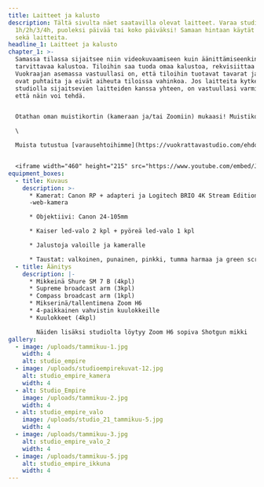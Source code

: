 ```yaml
---
title: Laitteet ja kalusto
description: Tältä sivulta näet saatavilla olevat laitteet. Varaa studio
  1h/2h/3/4h, puoleksi päivää tai koko päiväksi! Samaan hintaan käytät tiloja
  sekä laitteita.
headline_1: Laitteet ja kalusto
chapter_1: >-
  Samassa tilassa sijaitsee niin videokuvaamiseen kuin äänittämiseenkin
  tarvittavaa kalustoa. Tiloihin saa tuoda omaa kalustoa, rekvisiittaa yms.
  Vuokraajan asemassa vastuullasi on, että tiloihin tuotavat tavarat ja laitteet
  ovat puhtaita ja eivät aiheuta tiloissa vahinkoa. Jos laitteita kytketään
  studiolla sijaitsevien laitteiden kanssa yhteen, on vastuullasi varmistaa,
  että näin voi tehdä.


  Otathan oman muistikortin (kameraan ja/tai Zoomiin) mukaasi! Muistikortin tulisi olla normaalikokoinen SD-kortti, nopeusluokaltaan Class 10.​ Crazy Townin tiloissa on keittiö ja WC, joiden käyttö kuuluu vuokrahintaan. Käytössäsi keittiössä on kahvinkeitin, vedenkeitin, mikro sekä astioita ja aterimia.\

  \

  Muista tutustua [varausehtoihimme](https://vuokrattavastudio.com/ehdot/) ennen varauksen tekoa. 


  <iframe width="460" height="215" src="https://www.youtube.com/embed/JjaPkgnzdeE" frameborder="0" allow="accelerometer; autoplay; clipboard-write; encrypted-media; gyroscope; picture-in-picture" allowfullscreen></iframe>
equipment_boxes:
  - title: Kuvaus
    description: >-
      * Kamerat: Canon RP + adapteri ja Logitech BRIO 4K Stream Edition
      -web-kamera

      * Objektiivi: Canon 24-105mm

      * Kaiser led-valo 2 kpl + pyöreä led-valo 1 kpl

      * Jalustoja valoille ja kameralle

      * Taustat: valkoinen, punainen, pinkki, tumma harmaa ja green screen
  - title: Äänitys
    description: |-
      * Mikkeinä Shure SM 7 B (4kpl)
      * Supreme broadcast arm (3kpl)
      * Compass broadcast arm (1kpl)
      * Mikserinä/tallentimena Zoom H6
      * 4-paikkainen vahvistin kuulokkeille
      * Kuulokkeet (4kpl)

        Näiden lisäksi studiolta löytyy Zoom H6 sopiva Shotgun mikki
gallery:
  - image: /uploads/tammikuu-1.jpg
    width: 4
    alt: studio_empire
  - image: /uploads/studioempirekuvat-12.jpg
    alt: studio_empire_kamera
    width: 4
  - alt: Studio_Empire
    image: /uploads/tammikuu-2.jpg
    width: 4
  - alt: studio_empire_valo
    image: /uploads/studio_21_tammikuu-5.jpg
    width: 4
  - image: /uploads/tammikuu-3.jpg
    alt: studio_empire_valo_2
    width: 4
  - image: /uploads/tammikuu-5.jpg
    alt: studio_empire_ikkuna
    width: 4
---
```

